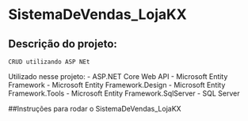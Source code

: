 # SistemaDeVendas_LojaKX

## Descrição do projeto:
    CRUD utilizando ASP NEt
Utilizado nesse projeto:
    - ASP.NET Core Web API
    - Microsoft Entity Framework
    - Microsoft Entity Framework.Design
    - Microsoft Entity Framework.Tools
    - Microsoft Entity Framework.SqlServer
    - SQL Server

##Instruções para rodar o SistemaDeVendas_LojaKX

